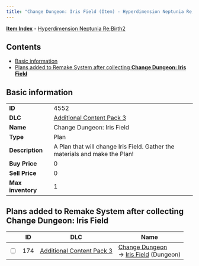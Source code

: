 ```yaml
---
title: "Change Dungeon: Iris Field (Item) - Hyperdimension Neptunia Re;Birth2"
---
```


[**Item Index**](/neptunia/rb2/item/index.html) - [Hyperdimension Neptunia Re;Birth2](/neptunia/rb2)

## Contents

- [Basic information](#basic-information)
- [Plans added to Remake System after collecting **Change Dungeon: Iris Field**](#plans-added-to-remake-system-after-collecting-change-dungeon-iris-field)

## Basic information

|   |   |
| -- | -- |
| **ID** | 4552 |
| **DLC** | [Additional Content Pack 3](/neptunia/rb2/dlc/5-pack3.html) |
| **Name** | Change Dungeon: Iris Field |
| **Type** | Plan |
| **Description** | A Plan that will change Iris Field. Gather the materials and make the Plan! |
| **Buy Price** | 0 |
| **Sell Price** | 0 |
| **Max inventory** | 1 |

## Plans added to Remake System after collecting **Change Dungeon: Iris Field**

|    | ID | DLC | Name |
| -- | -- | --- | ---- |
| <input type="checkbox" id="rb2-remake-5-174" class="trackbox" /> | 174 | [Additional Content Pack 3](/neptunia/rb2/dlc/5-pack3.html) | [Change Dungeon](/neptunia/rb2/remake/5-174-change-dungeon.html)<br />→ [Iris Field](/neptunia/rb2/dungeon/0-17-iris-field.html) (Dungeon) |